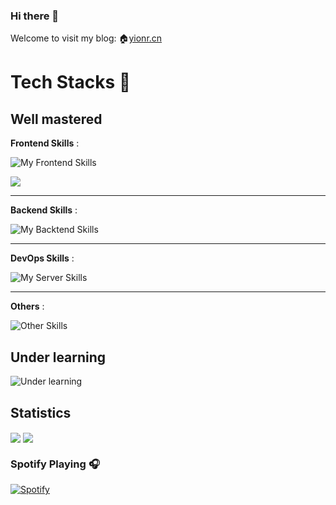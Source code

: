 ### Hi there 👋
Welcome to visit my blog: 🏠[yionr.cn](https://yionr.cn)

# Tech Stacks 🐾

## Well mastered

**Frontend Skills** :

![My Frontend Skills](https://skillicons.dev/icons?i=vue,react)

<img align="center" src="https://skillicons.dev/icons?i=spring" />

---

**Backend Skills** :

![My Backtend Skills](https://skillicons.dev/icons?i=spring)

---

**DevOps Skills** :

![My Server Skills](https://skillicons.dev/icons?i=linux,docker,nginx)

---

**Others** :

![Other Skills](https://skillicons.dev/icons?i=git,cloudflare)


## Under learning

![Under learning](https://skillicons.dev/icons?i=workers,vim,ts,threejs,tailwind)

## Statistics

<img align="center" src="https://github-readme-stats.vercel.app/api/top-langs/?username=yionr&layout=compact" />
<img align="center" src="https://github-readme-stats.vercel.app/api?username=yionr&show_icons=true" />


### Spotify Playing 🎧

[![Spotify](https://novatorem-yionr.vercel.app/api/spotify)](https://open.spotify.com/user/31su7yqfmlsk6uwt6hsj2lkw3sru)
